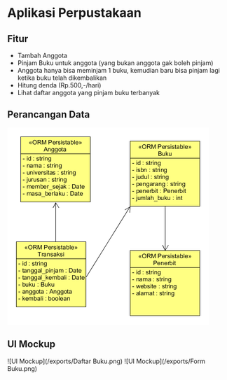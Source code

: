 # Aplikasi Perpustakaan

## Fitur

* Tambah Anggota
* Pinjam Buku untuk anggota (yang bukan anggota gak boleh pinjam)
* Anggota hanya bisa meminjam 1 buku, kemudian baru bisa pinjam lagi ketika buku telah dikembalikan
* Hitung denda (Rp.500,-/hari)
* Lihat daftar anggota yang pinjam buku terbanyak 

## Perancangan Data 

![Perancangan Data](/exports/class-diagram.png)

## UI Mockup

![UI Mockup](/exports/Daftar Buku.png)
![UI Mockup](/exports/Form Buku.png)